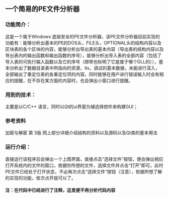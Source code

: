 
## 一个简易的PE文件分析器

### 功能简介：
这是一个属于Windows 底层安全的PE文件分析器，该PE文件分析器目前实现的功能有：能够分析出基本的PE的DOS头，FILE头，OPTIONAL头的结构内容以及区块表的各个区块的内容，能够分析出导出表的基本内容（导出表的结构内容以及导出表内的输出函数和输出函数的序号），能够分析出导入表的全部内容（包括了导入表的可执行输入函数以及它的序号（顺带也标明了它是属于哪个DLL的）），基本分析出了数据目录表中所指向的资源，tls，调试的基本数据，未能进行深入，全部输出了重定位表的各重定位项的内容。同时能够在用户进行错误输入时会有相应的提醒，在不存在某方面的内容时，也会弹出小窗口进行提醒。
### 用到的技术：
主要是以C/C++ 语言，同时以Qt的ui界面为辅选择控件来构建GUI；

### 参考资料
加密与解密 第 3版  网上部分详细介绍结构的资料以及源码以及Qt类的基本用法


### 运行介绍：
直接运行该程序后会弹出一个上图界面，直接点击“选择文件”按钮，便会弹出相应打开系统内的文件的窗口，依据你所想的文件，选择文件并点击“打开”即可，此时PE文件已经处于打开状态，不必再次点击“选择文件”按钮（注意），依据所想了解的实现的功能，依次点开就可以了。
#### 注：在代码中已经进行了注释，这里便不再分析代码内容

